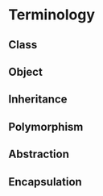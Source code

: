# Terminology

## Class

## Object

## Inheritance

## Polymorphism

## Abstraction

## Encapsulation
